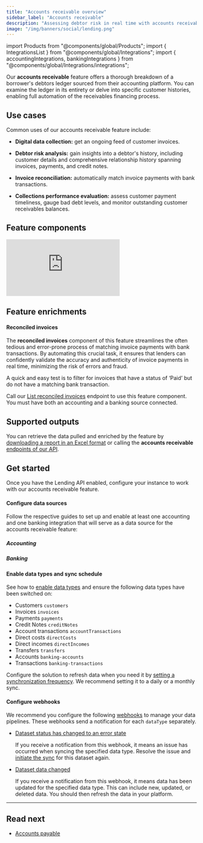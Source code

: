 ```yaml
---
title: "Accounts receivable overview"
sidebar_label: "Accounts receivable"
description: "Assessing debtor risk in real time with accounts receivable insights"
image: "/img/banners/social/lending.png"
---
```


import Products from "@components/global/Products";
import { IntegrationsList } from "@components/global/Integrations";
import { accountingIntegrations, bankingIntegrations } from "@components/global/Integrations/integrations";

Our **accounts receivable** feature offers a thorough breakdown of a borrower's debtors ledger sourced from their accounting platform. You can examine the ledger in its entirety or delve into specific customer histories, enabling full automation of the receivables financing process.

## Use cases

Common uses of our accounts receivable feature include:

- **Digital data collection:** get an ongoing feed of customer invoices.

- **Debtor risk analysis:** gain insights into a debtor's history, including customer details and comprehensive relationship history spanning invoices, payments, and credit notes.

- **Invoice reconciliation:** automatically match invoice payments with bank transactions.

- **Collections performance evaluation:** assess customer payment timeliness, gauge bad debt levels, and monitor outstanding customer receivables balances.

## Feature components

<iframe
  src="https://docs.google.com/spreadsheets/d/e/2PACX-1vQXnkKj3esBrzpD--pKV_tVTfTHxDPpxz8BBFe2SjcNt6kB2-qcTFDxEye3kxHWu91mYRzLoCjYfpHH/pubhtml?gid=1688137158&amp;single=true&amp;widget=true&amp;headers=false"
  frameborder="0"
  style={{ top: 0, left: 0, width: "100%", height: "660px" }}
></iframe>

## Feature enrichments

#### Reconciled invoices

The **reconciled invoices** component of this feature streamlines the often tedious and error-prone process of matching invoice payments with bank transactions. By automating this crucial task, it ensures that lenders can confidently validate the accuracy and authenticity of invoice payments in real time, minimizing the risk of errors and fraud. 

A quick and easy test is to filter for invoices that have a status of ‘Paid’ but do not have a matching bank transaction. 

Call our [List reconciled invoices](/lending-api#/operations/list-reconciled-invoices) endpoint to use this feature component. You must have both an accounting and a banking source connected. 

## Supported outputs

You can retrieve the data pulled and enriched by the feature by [downloading a report in an Excel format](/lending/features/excel-download-overview) or calling the **accounts receivable** [endpoints of our API](/lending-api#/).

## Get started

Once you have the Lending API enabled, configure your instance to work with our accounts receivable feature. 

#### Configure data sources

Follow the respective guides to set up and enable at least one accounting and one banking integration that will serve as a data source for the accounts receivable feature:

##### Accounting

<IntegrationsList integrations={accountingIntegrations} />

##### Banking

<IntegrationsList integrations={bankingIntegrations} />

#### Enable data types and sync schedule

See how to [enable data types](/core-concepts/data-type-settings#override-the-default-sync-settings) and ensure the following data types have been switched on:

- Customers `customers`
- Invoices `invoices`
- Payments `payments`
- Credit Notes `creditNotes`
- Account transactions `accountTransactions`
- Direct costs `directCosts`
- Direct incomes `directIncomes`
- Transfers `transfers`
- Accounts `banking-accounts`
- Transactions `banking-transactions`

Configure the solution to refresh data when you need it by [setting a synchronization frequency](/core-concepts/data-type-settings#choose-a-synchronization-frequency). We recommend setting it to a daily or a monthly sync.

#### Configure webhooks

We recommend you configure the following [webhooks](/using-the-api/webhooks/core-rules-types) to manage your data pipelines. These webhooks send a notification for each `dataType` separately.

- [Dataset status has changed to an error state](/using-the-api/webhooks/core-rules-types#dataset-status-has-changed-to-an-error-state)  

  If you receive a notification from this webhook, it means an issue has occurred when syncing the specified data type. Resolve the issue and [initiate the sync](/using-the-api/queueing-data-syncs#refresh-data) for this dataset again. 
 
- [Dataset data changed](/using-the-api/webhooks/core-rules-types#dataset-data-changed)  

  If you receive a notification from this webhook, it means data has been updated for the specified data type. This can include new, updated, or deleted data. You should then refresh the data in your platform.

---

## Read next
- [Accounts payable](/lending/features/accounts-payable-overview)
